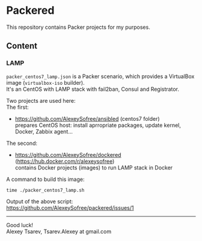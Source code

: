 # Packered
This repository contains Packer projects for my purposes.

## Content
### LAMP
`packer_centos7_lamp.json` is a Packer scenario, which provides a VirtualBox image (`virtualbox-iso` builder).  
It's an CentOS with LAMP stack with fail2ban, Consul and Registrator.

Two projects are used here:  
The first:
 - https://github.com/AlexeySofree/ansibled (centos7 folder)  
prepares CentOS host: install aprropriate packages, update kernel, Docker, Zabbix agent...

The second:
 - https://github.com/AlexeySofree/dockered (https://hub.docker.com/r/alexeysofree)  
contains Docker projects (images) to run LAMP stack in Docker


A command to build this image:  
````
time ./packer_centos7_lamp.sh
````
Output of the above script:  
https://github.com/AlexeySofree/packered/issues/1

---
Good luck!  
Alexey Tsarev, Tsarev.Alexey at gmail.com
